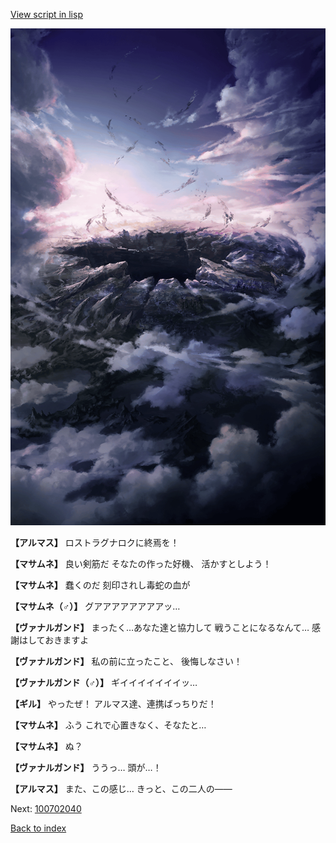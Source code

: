 [View script in lisp](../scripts/100702033.txt)

![101_hole.png](../images/backgrounds/101_hole.png)

**【アルマス】**
ロストラグナロクに終焉を！

**【マサムネ】**
良い剣筋だ
そなたの作った好機、
活かすとしよう！

**【マサムネ】**
蠢くのだ
刻印されし毒蛇の血が

**【マサムネ（♂）】**
グアアアアアアアアッ…

**【ヴァナルガンド】**
まったく…あなた達と協力して
戦うことになるなんて…
感謝はしておきますよ

**【ヴァナルガンド】**
私の前に立ったこと、
後悔しなさい！

**【ヴァナルガンド（♂）】**
ギイイイイイイイッ…

**【ギル】**
やったぜ！
アルマス達、連携ばっちりだ！

**【マサムネ】**
ふう
これで心置きなく、そなたと…

**【マサムネ】**
ぬ？

**【ヴァナルガンド】**
ううっ…
頭が…！

**【アルマス】**
また、この感じ…
きっと、この二人の――


Next: [100702040](100702040.md)

[Back to index](index.md)
